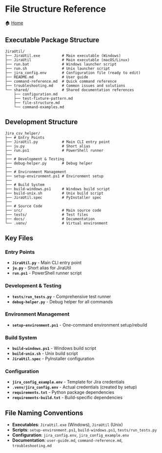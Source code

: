# File Structure Reference

🏠 [Home](../../README.md)

## Executable Package Structure

```text
JiraUtil/
├── JiraUtil.exe          # Main executable (Windows)
├── JiraUtil              # Main executable (macOS/Linux)
├── run.bat               # Windows launcher script
├── run.sh                # Unix launcher script
├── jira_config.env       # Configuration file (ready to edit)
├── README.md             # User guide
├── command-reference.md  # Quick command reference
├── troubleshooting.md    # Common issues and solutions
└── shared/               # Shared documentation references
    ├── configuration.md
    ├── test-fixture-pattern.md
    ├── file-structure.md
    └── command-examples.md
```

## Development Structure

```text
Jira_csv_helper/
├── # Entry Points
├── JiraUtil.py           # Main CLI entry point
├── ju.py                 # Short alias
├── run.ps1               # PowerShell runner
├── 
├── # Development & Testing
├── debug-helper.py       # Debug helper
├── 
├── # Environment Management
├── setup-environment.ps1 # Environment setup
├── 
├── # Build System
├── build-windows.ps1     # Windows build script
├── build-unix.sh         # Unix build script
├── JiraUtil.spec         # PyInstaller spec
├── 
├── # Source Code
├── src/                  # Main source code
├── tests/                # Test files
├── docs/                 # Documentation
└── .venv/                # Virtual environment
```

## Key Files

### Entry Points

- **`JiraUtil.py`** - Main CLI entry point
- **`ju.py`** - Short alias for JiraUtil
- **`run.ps1`** - PowerShell runner script

### Development & Testing

- **`tests/run_tests.py`** - Comprehensive test runner
- **`debug-helper.py`** - Debug helper for all commands

### Environment Management

- **`setup-environment.ps1`** - One-command environment setup/rebuild

### Build System

- **`build-windows.ps1`** - Windows build script
- **`build-unix.sh`** - Unix build script
- **`JiraUtil.spec`** - PyInstaller configuration

### Configuration

- **`jira_config_example.env`** - Template for Jira credentials
- **`.venv/jira_config.env`** - Actual credentials (created by setup)
- **`requirements.txt`** - Python package dependencies
- **`requirements-build.txt`** - Build-specific dependencies

## File Naming Conventions

- **Executables**: `JiraUtil.exe` (Windows), `JiraUtil` (Unix)
- **Scripts**: `setup-environment.ps1`, `build-windows.ps1`, `tests/run_tests.py`
- **Configuration**: `jira_config.env`, `jira_config_example.env`
- **Documentation**: `user-guide.md`, `command-reference.md`, `troubleshooting.md`

